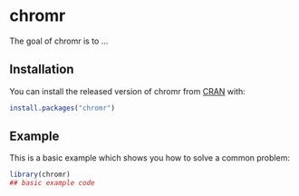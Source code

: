 
# chromr

<!-- badges: start -->
<!-- badges: end -->

The goal of chromr is to ...

## Installation

You can install the released version of chromr from [CRAN](https://CRAN.R-project.org) with:

``` r
install.packages("chromr")
```

## Example

This is a basic example which shows you how to solve a common problem:

``` r
library(chromr)
## basic example code
```

